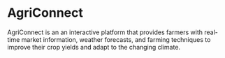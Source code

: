 # AgriConnect
AgriConnect is an an interactive platform that provides farmers with real-time market information, weather forecasts, and farming techniques to improve their crop yields and adapt to the changing climate.
